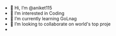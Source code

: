 - 👋 Hi, I’m @aniket115
- 👀 I’m interested in Coding
- 🌱 I’m currently learning GoLnag
- 💞️ I’m looking to collaborate on world's top proje
- 

<!---
aniket115/aniket115 is a ✨ special ✨ repository because its `README.md` (this file) appears on your GitHub profile.
You can click the Preview link to take a look at your changes.
--->
